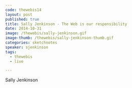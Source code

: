 ```yaml
---
code: thewebis14
layout: post
published: true
title: Sally Jenkinson - The Web is our responsibility
date: 2014-10-31
image: /thewebis/sally-jenkinson.gif
image-thumb: /thewebis/sally-jenkinson-thumb.gif
categories: sketchnotes
speaker: sjenkinson
tags:
  - thewebis
  - live

---
```


Sally Jenkinson
